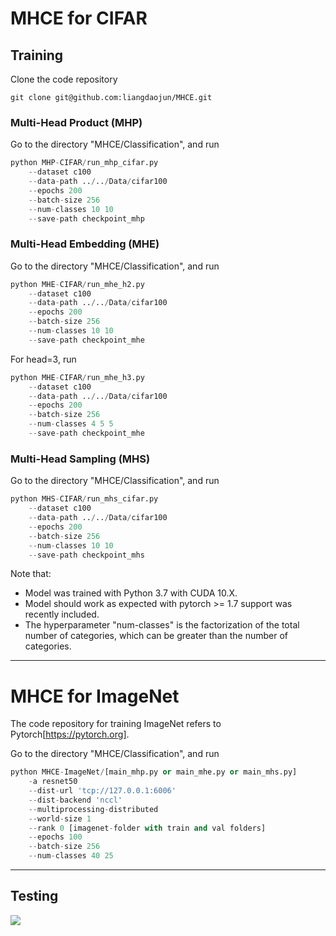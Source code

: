 # MHCE for CIFAR

## Training
Clone the code repository
```git
git clone git@github.com:liangdaojun/MHCE.git
```

### Multi-Head Product (MHP)
Go to the directory "MHCE/Classification", and run
```python
python MHP-CIFAR/run_mhp_cifar.py 
    --dataset c100 
    --data-path ../../Data/cifar100  
    --epochs 200
    --batch-size 256  
    --num-classes 10 10 
    --save-path checkpoint_mhp
```

### Multi-Head Embedding (MHE)
Go to the directory "MHCE/Classification", and run
```python
python MHE-CIFAR/run_mhe_h2.py 
    --dataset c100 
    --data-path ../../Data/cifar100  
    --epochs 200
    --batch-size 256  
    --num-classes 10 10 
    --save-path checkpoint_mhe
```
For head=3, run
```python
python MHE-CIFAR/run_mhe_h3.py 
    --dataset c100 
    --data-path ../../Data/cifar100  
    --epochs 200
    --batch-size 256  
    --num-classes 4 5 5
    --save-path checkpoint_mhe
```

### Multi-Head Sampling (MHS)
Go to the directory "MHCE/Classification", and run
```python
python MHS-CIFAR/run_mhs_cifar.py 
    --dataset c100 
    --data-path ../../Data/cifar100  
    --epochs 200
    --batch-size 256  
    --num-classes 10 10 
    --save-path checkpoint_mhs
```

Note that:
- Model was trained with Python 3.7 with CUDA 10.X.
- Model should work as expected with pytorch >= 1.7 support was recently included.
- The hyperparameter "num-classes" is the factorization of the total number of categories, which can be greater than the number of categories.



---

# MHCE for ImageNet
The code repository for training ImageNet refers to Pytorch[https://pytorch.org].

Go to the directory "MHCE/Classification", and run
```python
python MHCE-ImageNet/[main_mhp.py or main_mhe.py or main_mhs.py]
    -a resnet50 
    --dist-url 'tcp://127.0.0.1:6006' 
    --dist-backend 'nccl' 
    --multiprocessing-distributed 
    --world-size 1 
    --rank 0 [imagenet-folder with train and val folders]
    --epochs 100
    --batch-size 256  
    --num-classes 40 25 
```

---
## Testing

<img src="https://github.com/liangdaojun/MHCE/blob/main/Images/MHCE_Classification.jpg">
